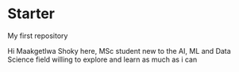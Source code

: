# Starter
My first repository


Hi Maakgetlwa Shoky here, MSc student new to the AI, ML and Data Science field willing to explore and learn as much as i can 
